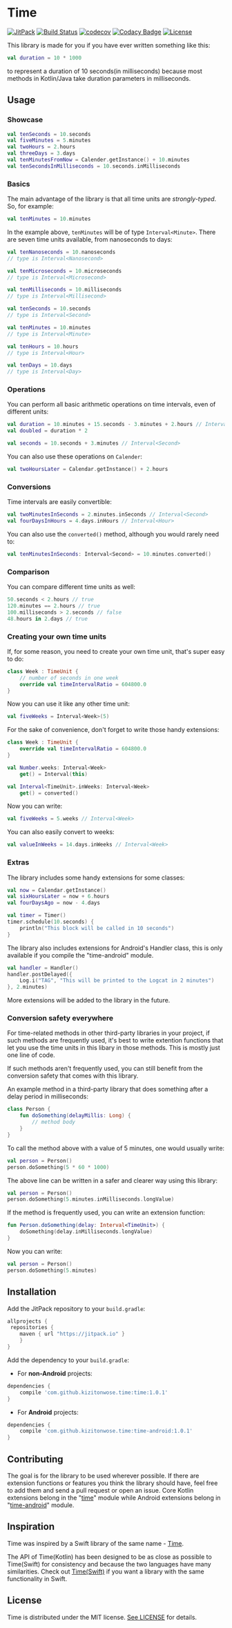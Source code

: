 # Time

[![JitPack](https://jitpack.io/v/kizitonwose/Time.svg)](https://jitpack.io/#kizitonwose/Time) 
[![Build Status](https://travis-ci.org/kizitonwose/Time.svg?branch=master)](https://travis-ci.org/kizitonwose/Time) 
[![codecov](https://codecov.io/gh/kizitonwose/Time/branch/master/graph/badge.svg)](https://codecov.io/gh/kizitonwose/Time) 
[![Codacy Badge](https://api.codacy.com/project/badge/Grade/26b009748a0849f3973887fbbcd84900)](https://www.codacy.com/app/kizitonwose/Time) 
[![License](https://img.shields.io/badge/License-MIT-blue.svg)](https://github.com/kizitonwose/Time/blob/master/LICENSE.md) 


This library is made for you if you have ever written something like this: 

```kotlin
val duration = 10 * 1000
```
to represent a duration of 10 seconds(in milliseconds) because most methods in Kotlin/Java take duration parameters in milliseconds.

## Usage

### Showcase

```kotlin
val tenSeconds = 10.seconds
val fiveMinutes = 5.minutes
val twoHours = 2.hours
val threeDays = 3.days
val tenMinutesFromNow = Calender.getInstance() + 10.minutes
val tenSecondsInMilliseconds = 10.seconds.inMilliseconds
```

### Basics

The main advantage of the library is that all time units are *strongly-typed*. So, for example:

```kotlin
val tenMinutes = 10.minutes
```

In the example above,  `tenMinutes` will be of type `Interval<Minute>`. There are seven time units available, from nanoseconds to days:

```kotlin
val tenNanoseconds = 10.nanoseconds 
// type is Interval<Nanosecond>
```
```kotlin
val tenMicroseconds = 10.microseconds 
// type is Interval<Microsecond>
```
```kotlin
val tenMilliseconds = 10.milliseconds 
// type is Interval<Millisecond>
```
```kotlin
val tenSeconds = 10.seconds 
// type is Interval<Second>
```
```kotlin
val tenMinutes = 10.minutes 
// type is Interval<Minute>
```
```kotlin
val tenHours = 10.hours 
// type is Interval<Hour>
```
```kotlin
val tenDays = 10.days 
// type is Interval<Day>
```

### Operations

You can perform all basic arithmetic operations on time intervals, even of different units:

```kotlin
val duration = 10.minutes + 15.seconds - 3.minutes + 2.hours // Interval<Minute>
val doubled = duration * 2

val seconds = 10.seconds + 3.minutes // Interval<Second>
```

You can also use these operations on `Calender`:

```kotlin
val twoHoursLater = Calendar.getInstance() + 2.hours
```

### Conversions

Time intervals are easily convertible:

```kotlin
val twoMinutesInSeconds = 2.minutes.inSeconds // Interval<Second>
val fourDaysInHours = 4.days.inHours // Interval<Hour>
```

You can also use the `converted()` method, although you would rarely need to:

```kotlin
val tenMinutesInSeconds: Interval<Second> = 10.minutes.converted()
```

### Comparison

You can compare different time units as well:

```kotlin
50.seconds < 2.hours // true
120.minutes == 2.hours // true
100.milliseconds > 2.seconds // false
48.hours in 2.days // true
```

### Creating your own time units

If, for some reason, you need to create your own time unit, that's super easy to do:

```kotlin
class Week : TimeUnit {
    // number of seconds in one week
    override val timeIntervalRatio = 604800.0
}
```

Now you can use it like any other time unit:

```kotlin
val fiveWeeks = Interval<Week>(5)
```

For the sake of convenience, don't forget to write those handy extensions:

```kotlin
class Week : TimeUnit {
    override val timeIntervalRatio = 604800.0
}

val Number.weeks: Interval<Week>
    get() = Interval(this)

val Interval<TimeUnit>.inWeeks: Interval<Week>
    get() = converted()
```
Now you can write:

```kotlin
val fiveWeeks = 5.weeks // Interval<Week>
```
You can also easily convert to weeks:

```kotlin
val valueInWeeks = 14.days.inWeeks // Interval<Week>
```

### Extras

The library includes some handy extensions for some classes:

```kotlin
val now = Calendar.getInstance() 
val sixHoursLater = now + 6.hours
val fourDaysAgo = now - 4.days
```

```kotlin
val timer = Timer()
timer.schedule(10.seconds) {
    println("This block will be called in 10 seconds")
}
```

The library also includes extensions for Android's Handler class, this is only available if you compile the "time-android" module.

```kotlin
val handler = Handler()
handler.postDelayed({
    Log.i("TAG", "This will be printed to the Logcat in 2 minutes")
}, 2.minutes)
```
More extensions will be added to the library in the future.

### Conversion safety everywhere

For time-related methods in other third-party libraries in your project, if such methods are frequently used, it's best to write extention functions that let you use the time units in this libary in those methods. This is mostly just one line of code. 

If such methods aren't frequently used, you can still benefit from the conversion safety that comes with this library.

An example method in a third-party library that does something after a delay period in milliseconds:

```kotlin
class Person {
    fun doSomething(delayMillis: Long) {
        // method body
    }
}
```

To call the method above with a value of 5 minutes, one would usually write:

```kotlin
val person = Person()
person.doSomething(5 * 60 * 1000)
```

The above line can be written in a safer and clearer way using this library:

```kotlin
val person = Person()
person.doSomething(5.minutes.inMilliseconds.longValue)
```

If the method is frequently used, you can write an extension function:

```kotlin
fun Person.doSomething(delay: Interval<TimeUnit>) {
    doSomething(delay.inMilliseconds.longValue)
}
```
Now you can write:

```kotlin
val person = Person()
person.doSomething(5.minutes)
```

## Installation

Add the JitPack repository to your `build.gradle`:

```groovy
allprojects {
 repositories {
    maven { url "https://jitpack.io" }
    }
}
```

Add the dependency to your `build.gradle`:

- For **non-Android** projects:

```groovy
dependencies {
    compile 'com.github.kizitonwose.time:time:1.0.1'
}
```

- For **Android** projects:

```groovy
dependencies {
    compile 'com.github.kizitonwose.time:time-android:1.0.1'
}
```

## Contributing
The goal is for the library to be used wherever possible. If there are extension functions or features you think the library should have, feel free to add them and send a pull request or open an issue. Core Kotlin extensions belong in the "[time][time-core-module-url]" module while Android extensions belong in "[time-android][time-android-module-url]" module.


## Inspiration
Time was inspired by a Swift library of the same name - [Time][time-swift-url].

The API of Time(Kotlin) has been designed to be as close as possible to Time(Swift) for consistency and because the two languages have many similarities. Check out [Time(Swift)][time-swift-url] if you want a library with the same functionality in Swift.


## License
Time is distributed under the MIT license. [See LICENSE](https://github.com/kizitonwose/Time/blob/master/LICENSE.md) for details.


[time-swift-url]: https://github.com/dreymonde/Time 
[time-core-module-url]: https://github.com/kizitonwose/Time/tree/master/time 
[time-android-module-url]: https://github.com/kizitonwose/Time/tree/master/time-android

